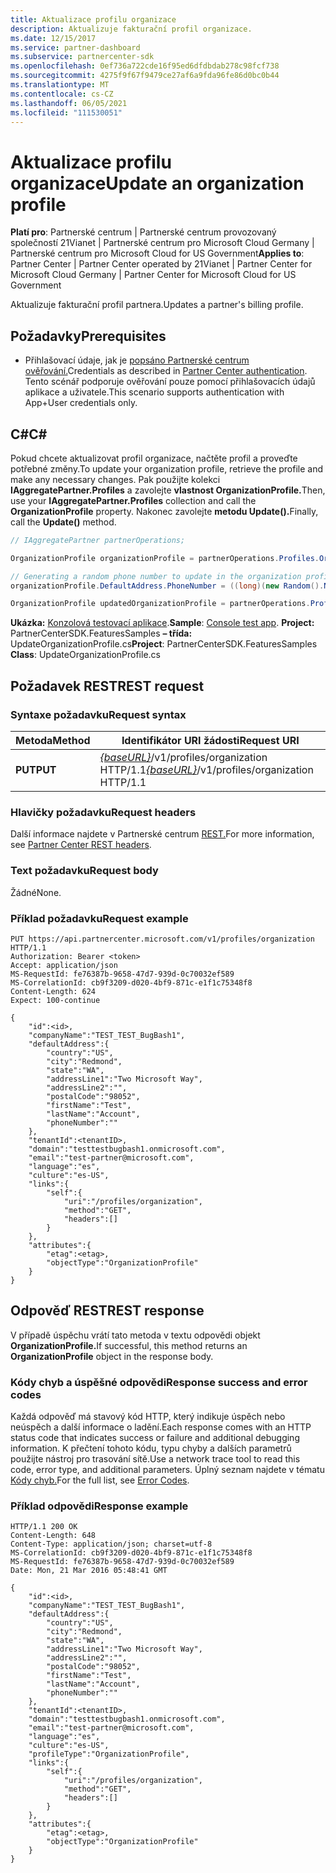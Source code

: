 ```yaml
---
title: Aktualizace profilu organizace
description: Aktualizuje fakturační profil organizace.
ms.date: 12/15/2017
ms.service: partner-dashboard
ms.subservice: partnercenter-sdk
ms.openlocfilehash: 0ef736a722cde16f95ed6dfdbdab278c98fcf738
ms.sourcegitcommit: 4275f9f67f9479ce27af6a9fda96fe86d0bc0b44
ms.translationtype: MT
ms.contentlocale: cs-CZ
ms.lasthandoff: 06/05/2021
ms.locfileid: "111530051"
---
```

# <a name="update-an-organization-profile"></a><span data-ttu-id="bb09d-103">Aktualizace profilu organizace</span><span class="sxs-lookup"><span data-stu-id="bb09d-103">Update an organization profile</span></span>

<span data-ttu-id="bb09d-104">**Platí pro**: Partnerské centrum | Partnerské centrum provozovaný společností 21Vianet | Partnerské centrum pro Microsoft Cloud Germany | Partnerské centrum pro Microsoft Cloud for US Government</span><span class="sxs-lookup"><span data-stu-id="bb09d-104">**Applies to**: Partner Center | Partner Center operated by 21Vianet | Partner Center for Microsoft Cloud Germany | Partner Center for Microsoft Cloud for US Government</span></span>

<span data-ttu-id="bb09d-105">Aktualizuje fakturační profil partnera.</span><span class="sxs-lookup"><span data-stu-id="bb09d-105">Updates a partner's billing profile.</span></span>

## <a name="prerequisites"></a><span data-ttu-id="bb09d-106">Požadavky</span><span class="sxs-lookup"><span data-stu-id="bb09d-106">Prerequisites</span></span>

- <span data-ttu-id="bb09d-107">Přihlašovací údaje, jak je [popsáno Partnerské centrum ověřování.](partner-center-authentication.md)</span><span class="sxs-lookup"><span data-stu-id="bb09d-107">Credentials as described in [Partner Center authentication](partner-center-authentication.md).</span></span> <span data-ttu-id="bb09d-108">Tento scénář podporuje ověřování pouze pomocí přihlašovacích údajů aplikace a uživatele.</span><span class="sxs-lookup"><span data-stu-id="bb09d-108">This scenario supports authentication with App+User credentials only.</span></span>

## <a name="c"></a><span data-ttu-id="bb09d-109">C\#</span><span class="sxs-lookup"><span data-stu-id="bb09d-109">C\#</span></span>

<span data-ttu-id="bb09d-110">Pokud chcete aktualizovat profil organizace, načtěte profil a proveďte potřebné změny.</span><span class="sxs-lookup"><span data-stu-id="bb09d-110">To update your organization profile, retrieve the profile and make any necessary changes.</span></span> <span data-ttu-id="bb09d-111">Pak použijte kolekci **IAggregatePartner.Profiles** a zavolejte **vlastnost OrganizationProfile.**</span><span class="sxs-lookup"><span data-stu-id="bb09d-111">Then, use your **IAggregatePartner.Profiles** collection and call the **OrganizationProfile** property.</span></span> <span data-ttu-id="bb09d-112">Nakonec zavolejte **metodu Update().**</span><span class="sxs-lookup"><span data-stu-id="bb09d-112">Finally, call the **Update()** method.</span></span>

``` csharp
// IAggregatePartner partnerOperations;

OrganizationProfile organizationProfile = partnerOperations.Profiles.OrganizationProfile.Get();

// Generating a random phone number to update in the organization profile
organizationProfile.DefaultAddress.PhoneNumber = ((long)(new Random().NextDouble() * 9000000000) + 1000000000).ToString(CultureInfo.InvariantCulture);

OrganizationProfile updatedOrganizationProfile = partnerOperations.Profiles.OrganizationProfile.Update(organizationProfile);
```

<span data-ttu-id="bb09d-113">**Ukázka:** [Konzolová testovací aplikace](console-test-app.md).</span><span class="sxs-lookup"><span data-stu-id="bb09d-113">**Sample**: [Console test app](console-test-app.md).</span></span> <span data-ttu-id="bb09d-114">**Project:** PartnerCenterSDK.FeaturesSamples **– třída:** UpdateOrganizationProfile.cs</span><span class="sxs-lookup"><span data-stu-id="bb09d-114">**Project**: PartnerCenterSDK.FeaturesSamples **Class**: UpdateOrganizationProfile.cs</span></span>

## <a name="rest-request"></a><span data-ttu-id="bb09d-115">Požadavek REST</span><span class="sxs-lookup"><span data-stu-id="bb09d-115">REST request</span></span>

### <a name="request-syntax"></a><span data-ttu-id="bb09d-116">Syntaxe požadavku</span><span class="sxs-lookup"><span data-stu-id="bb09d-116">Request syntax</span></span>

| <span data-ttu-id="bb09d-117">Metoda</span><span class="sxs-lookup"><span data-stu-id="bb09d-117">Method</span></span>  | <span data-ttu-id="bb09d-118">Identifikátor URI žádosti</span><span class="sxs-lookup"><span data-stu-id="bb09d-118">Request URI</span></span>                                                                   |
|---------|-------------------------------------------------------------------------------|
| <span data-ttu-id="bb09d-119">**PUT**</span><span class="sxs-lookup"><span data-stu-id="bb09d-119">**PUT**</span></span> | <span data-ttu-id="bb09d-120">[*{baseURL}*](partner-center-rest-urls.md)/v1/profiles/organization HTTP/1.1</span><span class="sxs-lookup"><span data-stu-id="bb09d-120">[*{baseURL}*](partner-center-rest-urls.md)/v1/profiles/organization HTTP/1.1</span></span> |

### <a name="request-headers"></a><span data-ttu-id="bb09d-121">Hlavičky požadavku</span><span class="sxs-lookup"><span data-stu-id="bb09d-121">Request headers</span></span>

<span data-ttu-id="bb09d-122">Další informace najdete v Partnerské centrum [REST.](headers.md)</span><span class="sxs-lookup"><span data-stu-id="bb09d-122">For more information, see [Partner Center REST headers](headers.md).</span></span>

### <a name="request-body"></a><span data-ttu-id="bb09d-123">Text požadavku</span><span class="sxs-lookup"><span data-stu-id="bb09d-123">Request body</span></span>

<span data-ttu-id="bb09d-124">Žádné</span><span class="sxs-lookup"><span data-stu-id="bb09d-124">None.</span></span>

### <a name="request-example"></a><span data-ttu-id="bb09d-125">Příklad požadavku</span><span class="sxs-lookup"><span data-stu-id="bb09d-125">Request example</span></span>

```http
PUT https://api.partnercenter.microsoft.com/v1/profiles/organization HTTP/1.1
Authorization: Bearer <token>
Accept: application/json
MS-RequestId: fe76387b-9658-47d7-939d-0c70032ef589
MS-CorrelationId: cb9f3209-d020-4bf9-871c-e1f1c75348f8
Content-Length: 624
Expect: 100-continue

{
    "id":<id>,
    "companyName":"TEST_TEST_BugBash1",
    "defaultAddress":{
        "country":"US",
        "city":"Redmond",
        "state":"WA",
        "addressLine1":"Two Microsoft Way",
        "addressLine2":"",
        "postalCode":"98052",
        "firstName":"Test",
        "lastName":"Account",
        "phoneNumber":""
    },
    "tenantId":<tenantID>,
    "domain":"testtestbugbash1.onmicrosoft.com",
    "email":"test-partner@microsoft.com",
    "language":"es",
    "culture":"es-US",
    "links":{
        "self":{
            "uri":"/profiles/organization",
            "method":"GET",
            "headers":[]
        }
    },
    "attributes":{
        "etag":<etag>,
        "objectType":"OrganizationProfile"
    }
}
```

## <a name="rest-response"></a><span data-ttu-id="bb09d-126">Odpověď REST</span><span class="sxs-lookup"><span data-stu-id="bb09d-126">REST response</span></span>

<span data-ttu-id="bb09d-127">V případě úspěchu vrátí tato metoda v textu odpovědi objekt **OrganizationProfile.**</span><span class="sxs-lookup"><span data-stu-id="bb09d-127">If successful, this method returns an **OrganizationProfile** object in the response body.</span></span>

### <a name="response-success-and-error-codes"></a><span data-ttu-id="bb09d-128">Kódy chyb a úspěšné odpovědi</span><span class="sxs-lookup"><span data-stu-id="bb09d-128">Response success and error codes</span></span>

<span data-ttu-id="bb09d-129">Každá odpověď má stavový kód HTTP, který indikuje úspěch nebo neúspěch a další informace o ladění.</span><span class="sxs-lookup"><span data-stu-id="bb09d-129">Each response comes with an HTTP status code that indicates success or failure and additional debugging information.</span></span> <span data-ttu-id="bb09d-130">K přečtení tohoto kódu, typu chyby a dalších parametrů použijte nástroj pro trasování sítě.</span><span class="sxs-lookup"><span data-stu-id="bb09d-130">Use a network trace tool to read this code, error type, and additional parameters.</span></span> <span data-ttu-id="bb09d-131">Úplný seznam najdete v tématu [Kódy chyb.](error-codes.md)</span><span class="sxs-lookup"><span data-stu-id="bb09d-131">For the full list, see [Error Codes](error-codes.md).</span></span>

### <a name="response-example"></a><span data-ttu-id="bb09d-132">Příklad odpovědi</span><span class="sxs-lookup"><span data-stu-id="bb09d-132">Response example</span></span>

```http
HTTP/1.1 200 OK
Content-Length: 648
Content-Type: application/json; charset=utf-8
MS-CorrelationId: cb9f3209-d020-4bf9-871c-e1f1c75348f8
MS-RequestId: fe76387b-9658-47d7-939d-0c70032ef589
Date: Mon, 21 Mar 2016 05:48:41 GMT

{
    "id":<id>,
    "companyName":"TEST_TEST_BugBash1",
    "defaultAddress":{
        "country":"US",
        "city":"Redmond",
        "state":"WA",
        "addressLine1":"Two Microsoft Way",
        "addressLine2":"",
        "postalCode":"98052",
        "firstName":"Test",
        "lastName":"Account",
        "phoneNumber":""
    },
    "tenantId":<tenantID>,
    "domain":"testtestbugbash1.onmicrosoft.com",
    "email":"test-partner@microsoft.com",
    "language":"es",
    "culture":"es-US",
    "profileType":"OrganizationProfile",
    "links":{
        "self":{
            "uri":"/profiles/organization",
            "method":"GET",
            "headers":[]
        }
    },
    "attributes":{
        "etag":<etag>,
        "objectType":"OrganizationProfile"
    }
}
```
